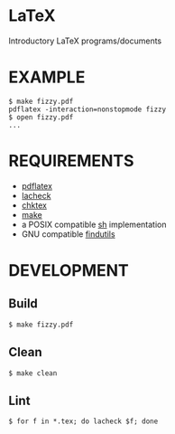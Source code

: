 # LaTeX

Introductory LaTeX programs/documents

# EXAMPLE

```
$ make fizzy.pdf
pdflatex -interaction=nonstopmode fizzy
$ open fizzy.pdf
...
```

# REQUIREMENTS

* [pdflatex](https://linux.die.net/man/1/pdflatex)
* [lacheck](https://www.ctan.org/pkg/lacheck)
* [chktex](http://baruch.ev-en.org/proj/chktex/)
* [make](https://pubs.opengroup.org/onlinepubs/009695299/utilities/make.html)
* a POSIX compatible [sh](https://pubs.opengroup.org/onlinepubs/9699919799/utilities/sh.html) implementation
* GNU compatible [findutils](https://www.gnu.org/software/findutils/)

# DEVELOPMENT

## Build

```console
$ make fizzy.pdf
```

## Clean

```console
$ make clean
```

## Lint

```console
$ for f in *.tex; do lacheck $f; done
```
